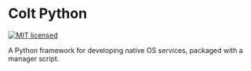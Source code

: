 # Colt Python
[![MIT licensed](https://img.shields.io/badge/license-MIT-blue.svg)](./LICENSE)

A Python framework for developing native OS services, packaged with a manager script.

